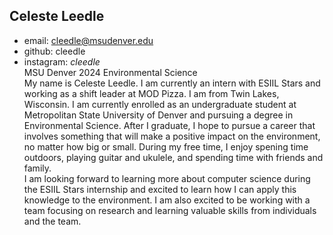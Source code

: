 ## Celeste Leedle  
* email: cleedle@msudenver.edu
* github: cleedle
* instagram: _cleedle_   
MSU Denver 2024
Environmental Science  
My name is Celeste Leedle. I am currently an intern with ESIIL Stars and working as a shift leader at MOD Pizza. I am from Twin Lakes, Wisconsin. I am currently enrolled as an undergraduate student at Metropolitan State University of Denver and pursuing a degree in Environmental Science. After I graduate, I hope to pursue a career that involves something that will make a positive impact on the environment, no matter how big or small. During my free time, I enjoy spening time outdoors, playing guitar and ukulele, and spending time with friends and family.  
I am looking forward to learning more about computer science during the ESIIL Stars internship and excited to learn how I can apply this knowledge to the environment. I am also excited to be working with a team focusing on research and learning valuable skills from individuals and the team.  
